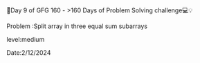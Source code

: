 🚀Day 9 of GFG 160 - >160 Days of Problem Solving challenge💻💡 

Problem :Split array in three equal sum subarrays

level:medium

Date:2/12/2024
